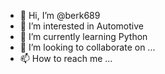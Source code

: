 - 👋 Hi, I’m @berk689
- 👀 I’m interested in Automotive 
- 🌱 I’m currently learning Python
- 💞️ I’m looking to collaborate on ...
- 📫 How to reach me ...

<!---
berk689/berk689 is a ✨ special ✨ repository because its `README.md` (this file) appears on your GitHub profile.
You can click the Preview link to take a look at your changes.
--->
